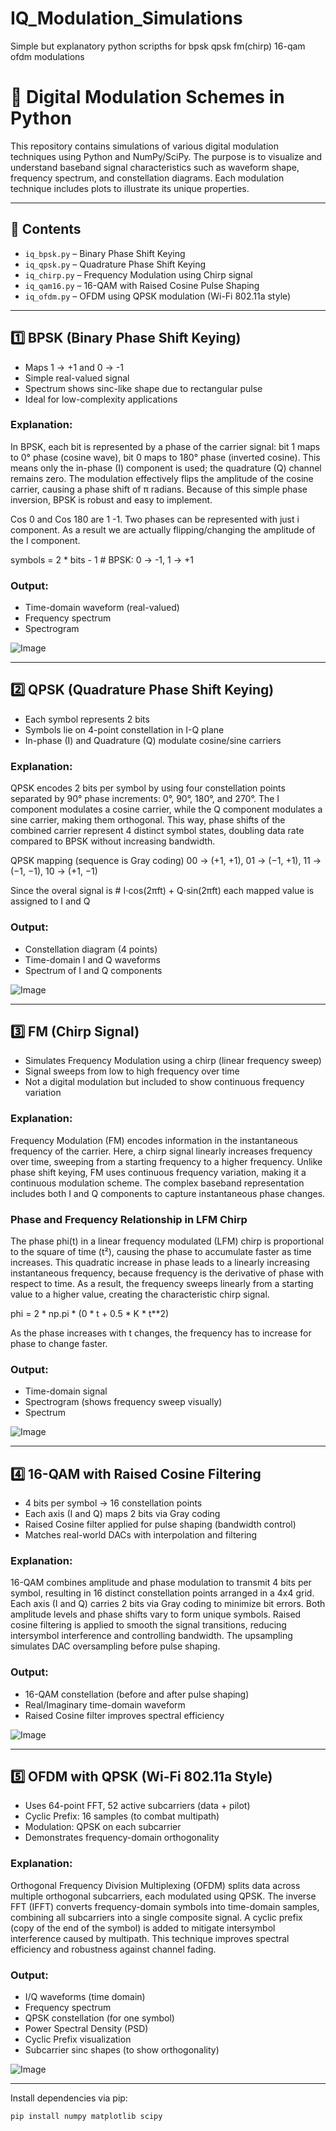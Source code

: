 # IQ_Modulation_Simulations
Simple but explanatory python scripths for bpsk qpsk fm(chirp) 16-qam ofdm modulations

# 📡 Digital Modulation Schemes in Python

This repository contains simulations of various digital modulation techniques using Python and NumPy/SciPy. The purpose is to visualize and understand baseband signal characteristics such as waveform shape, frequency spectrum, and constellation diagrams. Each modulation technique includes plots to illustrate its unique properties.

---

## 📁 Contents

- `iq_bpsk.py` – Binary Phase Shift Keying
- `iq_qpsk.py` – Quadrature Phase Shift Keying
- `iq_chirp.py` – Frequency Modulation using Chirp signal
- `iq_qam16.py` – 16-QAM with Raised Cosine Pulse Shaping
- `iq_ofdm.py` – OFDM using QPSK modulation (Wi-Fi 802.11a style)

---

## 1️⃣ BPSK (Binary Phase Shift Keying)

- Maps 1 → +1 and 0 → -1
- Simple real-valued signal
- Spectrum shows sinc-like shape due to rectangular pulse
- Ideal for low-complexity applications

### Explanation:
In BPSK, each bit is represented by a phase of the carrier signal: bit 1 maps to 0° phase (cosine wave), bit 0 maps to 180° phase (inverted cosine). This means only the in-phase (I) component is used; the quadrature (Q) channel remains zero. The modulation effectively flips the amplitude of the cosine carrier, causing a phase shift of π radians. Because of this simple phase inversion, BPSK is robust and easy to implement.

Cos 0 and Cos 180 are 1 -1. Two phases can be represented with just i component.
As a result we are actually flipping/changing the amplitude of the I component.

symbols = 2 * bits - 1    # BPSK: 0 -> -1, 1 -> +1

### Output:
- Time-domain waveform (real-valued)
- Frequency spectrum
- Spectrogram

![Image](https://github.com/user-attachments/assets/cdf530b6-d363-4f47-a86d-abc1ee93bc2b)

---

## 2️⃣ QPSK (Quadrature Phase Shift Keying)

- Each symbol represents 2 bits
- Symbols lie on 4-point constellation in I-Q plane
- In-phase (I) and Quadrature (Q) modulate cosine/sine carriers

### Explanation:
QPSK encodes 2 bits per symbol by using four constellation points separated by 90° phase increments: 0°, 90°, 180°, and 270°. The I component modulates a cosine carrier, while the Q component modulates a sine carrier, making them orthogonal. This way, phase shifts of the combined carrier represent 4 distinct symbol states, doubling data rate compared to BPSK without increasing bandwidth.

QPSK mapping (sequence is Gray coding)
00 → (+1, +1), 01 → (−1, +1), 11 → (−1, −1), 10 → (+1, −1)

Since the overal signal is # I⋅cos(2πft) + Q⋅sin(2πft) each mapped value is assigned to I and Q

### Output:
- Constellation diagram (4 points)
- Time-domain I and Q waveforms
- Spectrum of I and Q components

![Image](https://github.com/user-attachments/assets/cca19359-4097-4a29-863e-35546d6e53a0)

---

## 3️⃣ FM (Chirp Signal)

- Simulates Frequency Modulation using a chirp (linear frequency sweep)
- Signal sweeps from low to high frequency over time
- Not a digital modulation but included to show continuous frequency variation

### Explanation:
Frequency Modulation (FM) encodes information in the instantaneous frequency of the carrier. Here, a chirp signal linearly increases frequency over time, sweeping from a starting frequency to a higher frequency. Unlike phase shift keying, FM uses continuous frequency variation, making it a continuous modulation scheme. The complex baseband representation includes both I and Q components to capture instantaneous phase changes.

### Phase and Frequency Relationship in LFM Chirp

The phase phi(t) in a linear frequency modulated (LFM) chirp is proportional to the square of time (t²), causing the phase to accumulate faster as time increases. This quadratic increase in phase leads to a linearly increasing instantaneous frequency, because frequency is the derivative of phase with respect to time. As a result, the frequency sweeps linearly from a starting value to a higher value, creating the characteristic chirp signal.


phi = 2 * np.pi * (0 * t + 0.5 * K * t**2)

As the phase increases with t changes, the frequency has to increase for phase to change faster.

### Output:
- Time-domain signal
- Spectrogram (shows frequency sweep visually)
- Spectrum

![Image](https://github.com/user-attachments/assets/5704da78-f55b-4541-bccd-9fd2061067da)

---

## 4️⃣ 16-QAM with Raised Cosine Filtering

- 4 bits per symbol → 16 constellation points
- Each axis (I and Q) maps 2 bits via Gray coding
- Raised Cosine filter applied for pulse shaping (bandwidth control)
- Matches real-world DACs with interpolation and filtering

### Explanation:
16-QAM combines amplitude and phase modulation to transmit 4 bits per symbol, resulting in 16 distinct constellation points arranged in a 4x4 grid. Each axis (I and Q) carries 2 bits via Gray coding to minimize bit errors. Both amplitude levels and phase shifts vary to form unique symbols. Raised cosine filtering is applied to smooth the signal transitions, reducing intersymbol interference and controlling bandwidth. The upsampling simulates DAC oversampling before pulse shaping.

### Output:
- 16-QAM constellation (before and after pulse shaping)
- Real/Imaginary time-domain waveform
- Raised Cosine filter improves spectral efficiency

![Image](https://github.com/user-attachments/assets/381df506-9bcf-4f83-96f2-c37f08e2eaf2)

---

## 5️⃣ OFDM with QPSK (Wi-Fi 802.11a Style)

- Uses 64-point FFT, 52 active subcarriers (data + pilot)
- Cyclic Prefix: 16 samples (to combat multipath)
- Modulation: QPSK on each subcarrier
- Demonstrates frequency-domain orthogonality

### Explanation:
Orthogonal Frequency Division Multiplexing (OFDM) splits data across multiple orthogonal subcarriers, each modulated using QPSK. The inverse FFT (IFFT) converts frequency-domain symbols into time-domain samples, combining all subcarriers into a single composite signal. A cyclic prefix (copy of the end of the symbol) is added to mitigate intersymbol interference caused by multipath. This technique improves spectral efficiency and robustness against channel fading.

### Output:
- I/Q waveforms (time domain)
- Frequency spectrum
- QPSK constellation (for one symbol)
- Power Spectral Density (PSD)
- Cyclic Prefix visualization
- Subcarrier sinc shapes (to show orthogonality)

![Image](https://github.com/user-attachments/assets/adb04c2a-47eb-41a9-96c7-236d2cef0b38)

---

Install dependencies via pip:

```bash
pip install numpy matplotlib scipy
